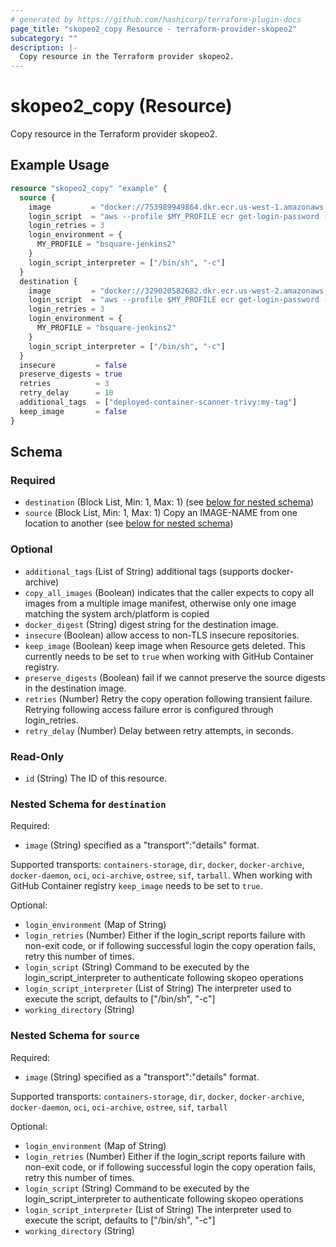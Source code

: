```yaml
---
# generated by https://github.com/hashicorp/terraform-plugin-docs
page_title: "skopeo2_copy Resource - terraform-provider-skopeo2"
subcategory: ""
description: |-
  Copy resource in the Terraform provider skopeo2.
---
```


# skopeo2_copy (Resource)

Copy resource in the Terraform provider skopeo2.

## Example Usage

```terraform
resource "skopeo2_copy" "example" {
  source {
    image         = "docker://753989949864.dkr.ecr.us-west-1.amazonaws.com/blib/deployed-container-scanner-trivy:latest"
    login_script  = "aws --profile $MY_PROFILE ecr get-login-password --region us-west-1 | docker login --username AWS --password-stdin 753989949864.dkr.ecr.us-west-1.amazonaws.com"
    login_retries = 3
    login_environment = {
      MY_PROFILE = "bsquare-jenkins2"
    }
    login_script_interpreter = ["/bin/sh", "-c"]
  }
  destination {
    image         = "docker://329020582682.dkr.ecr.us-west-2.amazonaws.com/blib/deployed-container-scanner-trivy:latest"
    login_script  = "aws --profile $MY_PROFILE ecr get-login-password --region us-west-1 | docker login --username AWS --password-stdin 753989949864.dkr.ecr.us-west-1.amazonaws.com"
    login_retries = 3
    login_environment = {
      MY_PROFILE = "bsquare-jenkins2"
    }
    login_script_interpreter = ["/bin/sh", "-c"]
  }
  insecure         = false
  preserve_digests = true
  retries          = 3
  retry_delay      = 10
  additional_tags  = ["deployed-container-scanner-trivy:my-tag"]
  keep_image       = false
}
```

<!-- schema generated by tfplugindocs -->
## Schema

### Required

- `destination` (Block List, Min: 1, Max: 1) (see [below for nested schema](#nestedblock--destination))
- `source` (Block List, Min: 1, Max: 1) Copy an IMAGE-NAME from one location to another (see [below for nested schema](#nestedblock--source))

### Optional

- `additional_tags` (List of String) additional tags (supports docker-archive)
- `copy_all_images` (Boolean) indicates that the caller expects to copy all images from a multiple image manifest, otherwise only one image matching the system arch/platform is copied
- `docker_digest` (String) digest string for the destination image.
- `insecure` (Boolean) allow access to non-TLS insecure repositories.
- `keep_image` (Boolean) keep image when Resource gets deleted. This currently needs to be set to `true` when working with GitHub Container registry.
- `preserve_digests` (Boolean) fail if we cannot preserve the source digests in the destination image.
- `retries` (Number) Retry the copy operation following transient failure. Retrying following access failure error is configured through login_retries.
- `retry_delay` (Number) Delay between retry attempts, in seconds.

### Read-Only

- `id` (String) The ID of this resource.

<a id="nestedblock--destination"></a>
### Nested Schema for `destination`

Required:

- `image` (String) specified as a "transport":"details" format.

Supported transports:
`containers-storage`, `dir`, `docker`, `docker-archive`, `docker-daemon`, `oci`, `oci-archive`, `ostree`, `sif`, `tarball`.
When working with GitHub Container registry `keep_image` needs to be set to `true`.

Optional:

- `login_environment` (Map of String)
- `login_retries` (Number) Either if the login_script reports failure with non-exit code, or if following successful login the copy operation fails, retry this number of times.
- `login_script` (String) Command to be executed by the login_script_interpreter to authenticate following skopeo operations
- `login_script_interpreter` (List of String) The interpreter used to execute the script, defaults to ["/bin/sh", "-c"]
- `working_directory` (String)


<a id="nestedblock--source"></a>
### Nested Schema for `source`

Required:

- `image` (String) specified as a "transport":"details" format.

Supported transports:
`containers-storage`, `dir`, `docker`, `docker-archive`, `docker-daemon`, `oci`, `oci-archive`, `ostree`, `sif`, `tarball`

Optional:

- `login_environment` (Map of String)
- `login_retries` (Number) Either if the login_script reports failure with non-exit code, or if following successful login the copy operation fails, retry this number of times.
- `login_script` (String) Command to be executed by the login_script_interpreter to authenticate following skopeo operations
- `login_script_interpreter` (List of String) The interpreter used to execute the script, defaults to ["/bin/sh", "-c"]
- `working_directory` (String)



